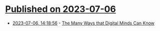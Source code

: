 # [Published on 2023-07-06](index.md)

* [2023-07-06, 14:18:56](https://lobste.rs/s/xfi7gl/many_ways_digital_minds_can_know) - [The Many Ways that Digital Minds Can Know](https://moultano.wordpress.com/2023/06/28/the-many-ways-that-digital-minds-can-know/)
